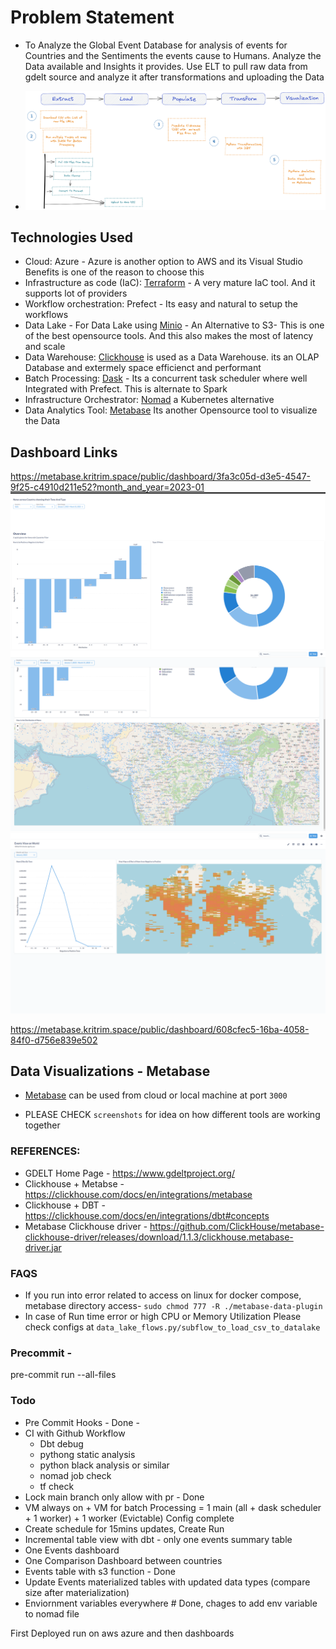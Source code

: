 # Problem Statement

- To Analyze the Global Event Database for analysis of events for Countries and the Sentiments the events cause to Humans. Analyze the Data available and Insights it provides. Use ELT to pull raw data from gdelt source and analyze it after transformations and uploading the Data

- ![ELT](./diagrams/GDELT%20Analytics%20-%20ELT.png)

## Technologies Used

- Cloud: Azure - Azure is another option to AWS and its Visual Studio Benefits is one of the reason to choose this
- Infrastructure as code (IaC): [Terraform](https://www.terraform.io/) - A very mature IaC tool. And it supports lot of providers
- Workflow orchestration: Prefect - Its easy and natural to setup the workflows
- Data Lake - For Data Lake using [Minio](https://min.io/) - An Alternative to S3- This is one of the best opensource tools. And this also makes the most of latency and scale
- Data Warehouse: [Clickhouse](https://clickhouse.com/) is used as a Data Warehouse. its an OLAP Database and extermely space efficienct and performant
- Batch Processing: [Dask](https://www.dask.org/) - Its a concurrent task scheduler where well Integrated with Prefect. This is alternate to Spark
- Infrastructure Orchestrator: [Nomad](https://www.nomadproject.io/) a Kubernetes alternative
- Data Analytics Tool: [Metabase](https://www.metabase.com/) Its another Opensource tool to visualize the Data

## Dashboard Links

https://metabase.kritrim.space/public/dashboard/3fa3c05d-d3e5-4547-9f25-c4910d211e52?month_and_year=2023-01
![Dashboard 1 - 1](./screenshots/Dashboard%201%20-%201.png)
![Dashboard 1 - 2](./screenshots/Dashboard%201%20-%202.png)
![Dashboard 2](./screenshots/Dashboard%202.png)

https://metabase.kritrim.space/public/dashboard/608cfec5-16ba-4058-84f0-d756e839e502

## Data Visualizations - Metabase

- [Metabase](https://www.metabase.com/) can be used from cloud or local machine at port `3000`

- PLEASE CHECK `screenshots` for idea on how different tools are working together

### REFERENCES:

- GDELT Home Page - https://www.gdeltproject.org/
- Clickhouse + Metabse - https://clickhouse.com/docs/en/integrations/metabase
- Clickhouse + DBT - https://clickhouse.com/docs/en/integrations/dbt#concepts
- Metabase Clickhouse driver - https://github.com/ClickHouse/metabase-clickhouse-driver/releases/download/1.1.3/clickhouse.metabase-driver.jar

### FAQS

- If you run into error related to access on linux for docker compose, metabase directory access- `sudo chmod 777 -R ./metabase-data-plugin`
- In case of Run time error or high CPU or Memory Utilization Please check configs at `data_lake_flows.py/subflow_to_load_csv_to_datalake`

### Precommit -

pre-commit run --all-files

### Todo

- Pre Commit Hooks - Done -
- CI with Github Workflow
  - Dbt debug
  - pythong static analysis
  - python black analysis or similar
  - nomad job check
  - tf check
- Lock main branch only allow with pr - Done
- VM always on + VM for batch Processing = 1 main (all + dask scheduler + 1 worker) + 1 worker (Evictable) Config complete
- Create schedule for 15mins updates, Create Run
- Incremental table view with dbt - only one events summary table
- One Events dashboard
- One Comparison Dashboard between countries
- Events table with s3 function - Done
- Update Events materialized tables with updated data types (compare size after materialization)
- Enviornment variables everywhere # Done, chages to add env variable to nomad file

First Deployed run on aws azure and then dashboards
